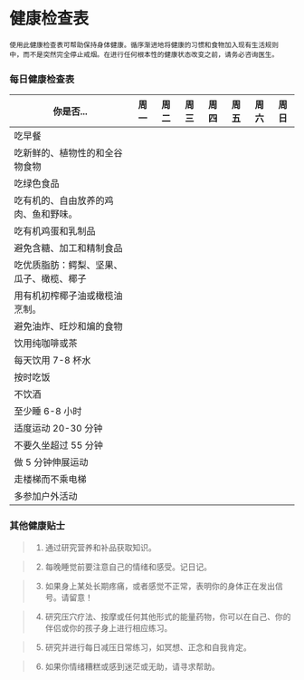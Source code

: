 <link rel="stylesheet" type="text/css" href="http://zlyd.iccnconn.com/markdowncss/stylelib/check-list-default-circuit.css">

# 健康检查表
```
使用此健康检查表可帮助保持身体健康。循序渐进地将健康的习惯和食物加入现有生活规则
中，而不是突然完全停止戒烟。在进行任何根本性的健康状态改变之前，请务必咨询医生。
```
### 每日健康检查表
你是否... | 周一 | 周二 | 周三 | 周四 | 周五 | 周六 | 周日
-|-|-|-|-|-|-|-
吃早餐 | | | | | | |
吃新鲜的、植物性的和全谷物食物 | | | | | | |
吃绿色食品 | | | | | | |
吃有机的、自由放养的鸡肉、鱼和野味。 | | | | | | |
吃有机鸡蛋和乳制品 | | | | | | |
避免含糖、加工和精制食品 | | | | | | |
吃优质脂肪：鳄梨、坚果、瓜子、橄榄、椰子 | | | | | | |
用有机初榨椰子油或橄榄油烹制。 | | | | | | |
避免油炸、旺炒和煸的食物 | | | | | | |
饮用纯咖啡或茶 | | | | | | |
每天饮用 7-8 杯水 | | | | | | |
按时吃饭 | | | | | | |
不饮酒 | | | | | | |
至少睡 6-8 小时 | | | | | | |
适度运动 20-30 分钟 | | | | | | |
不要久坐超过 55 分钟 | | | | | | |
做 5 分钟伸展运动 | | | | | | |
走楼梯而不乘电梯 | | | | | | |
多参加户外活动 | | | | | | |

### 其他健康贴士

>1. 通过研究营养和补品获取知识。

>2. 每晚睡觉前要注意自己的情绪和感受。记日记。

>3. 如果身上某处长期疼痛，或者感觉不正常，表明你的身体正在发出信号。请留意！

>4. 研究压穴疗法、按摩或任何其他形式的能量药物，你可以在自己、你的伴侣或你的孩子身上进行相应练习。

>5. 研究并进行每日减压日常练习，如冥想、正念和自我肯定。

>6. 如果你情绪糟糕或感到迷茫或无助，请寻求帮助。